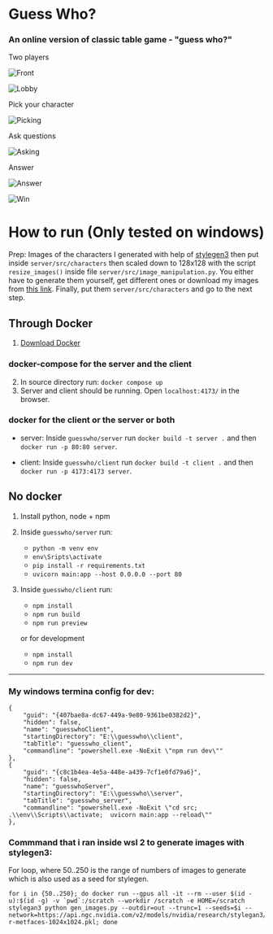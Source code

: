 # Guess Who?

### An online version of classic table game - "guess who?"

Two players

![Front](https://github.com/issdn/guesswho/blob/master/images/1.png)

![Lobby](https://github.com/issdn/guesswho/blob/master/images/2.png)

Pick your character

![Picking](https://github.com/issdn/guesswho/blob/master/images/3.png)

Ask questions

![Asking](https://github.com/issdn/guesswho/blob/master/images/4.png)

Answer

![Answer](https://github.com/issdn/guesswho/blob/master/images/6.png)

![Win](https://github.com/issdn/guesswho/blob/master/images/5.png)

# How to run (Only tested on windows)

Prep: Images of the characters I generated with help of [stylegen3](https://github.com/NVlabs/stylegan3) then put inside `server/src/characters` then scaled down to 128x128 with the script `resize_images()` inside file `server/src/image_manipulation.py`.
You either have to generate them yourself, get different ones or download my images from [this link](https://drive.google.com/drive/folders/1W6Ib8meI1NBFotr9Echt3OLC0mn5wCXe?usp=sharing).
Finally, put them `server/src/characters` and go to the next step.

## Through Docker

1. [Download Docker](https://docs.docker.com/desktop/install/windows-install/)

### docker-compose for the server and the client

2. In source directory run: `docker compose up`
3. Server and client should be running. Open `localhost:4173/` in the browser.

### docker for the client or the server or both

- server: Inside `guesswho/server` run `docker build -t server .` and then `docker run -p 80:80 server`.

- client: Inside `guesswho/client` run `docker build -t client .` and then `docker run -p 4173:4173 server`.

## No docker

1. Install python, node + npm
2. Inside `guesswho/server` run:

   - `python -m venv env`
   - `env\Sripts\activate`
   - `pip install -r requirements.txt`
   - `uvicorn main:app --host 0.0.0.0 --port 80`

3. Inside `guesswho/client` run:

   - `npm install`
   - `npm run build`
   - `npm run preview`

   or for development

   - `npm install`
   - `npm run dev`

---

### My windows termina config for dev:

```
{
    "guid": "{407bae8a-dc67-449a-9e80-9361be0382d2}",
    "hidden": false,
    "name": "guesswhoClient",
    "startingDirectory": "E:\\guesswho\\client",
    "tabTitle": "guesswho_client",
    "commandline": "powershell.exe -NoExit \"npm run dev\""
},
{
    "guid": "{c8c1b4ea-4e5a-448e-a439-7cf1e0fd79a6}",
    "hidden": false,
    "name": "guesswhoServer",
    "startingDirectory": "E:\\guesswho\\server",
    "tabTitle": "guesswho_server",
    "commandline": "powershell.exe -NoExit \"cd src; .\\env\\Scripts\\activate;  uvicorn main:app --reload\""
},
```

### Commmand that i ran inside wsl 2 to generate images with stylegen3:

For loop, where 50..250 is the range of numbers of images to generate which is also used as a seed for stylegen.

```
for i in {50..250}; do docker run --gpus all -it --rm --user $(id -u):$(id -g) -v `pwd`:/scratch --workdir /scratch -e HOME=/scratch stylegan3 python gen_images.py --outdir=out --trunc=1 --seeds=$i --network=https://api.ngc.nvidia.com/v2/models/nvidia/research/stylegan3/versions/1/files/stylegan3-r-metfaces-1024x1024.pkl; done
```
